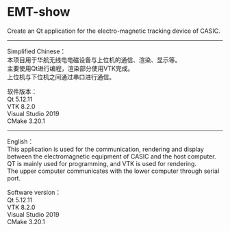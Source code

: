# EMT-show
Create an Qt application for the electro-magnetic tracking device of CASIC.

  
**************************************************************************  
Simplified Chinese：  
本项目用于华航无线电电磁设备与上位机的通信、渲染、显示等。  
主要使用Qt进行编程，渲染部分使用VTK完成。  
上位机与下位机之间通过串口进行通信。  

软件版本：  
Qt 5.12.11  
VTK 8.2.0  
Visual Studio 2019  
CMake 3.20.1    


**************************************************************************  
English：  
This application is used for the communication, rendering and display between the electromagnetic equipment of CASIC and the host computer.
QT is mainly used for programming, and VTK is used for rendering.  
The upper computer communicates with the lower computer through serial port.  

Software version：  
Qt 5.12.11  
VTK 8.2.0  
Visual Studio 2019  
CMake 3.20.1  
